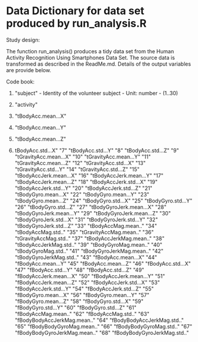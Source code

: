 # Data Dictionary for data set produced by run_analysis.R

Study design:

The function run_analysis() produces a tidy data set from the Human Activity Recognition Using Smartphones Data Set. The source data is transformed as described in the ReadMe.md. Details of the output variables are provide below. 

Code book:

1. "subject" - Identity of the volunteer subject - Unit: number - (1..30)

2. "activity"
3. "tBodyAcc.mean...X"
4. "tBodyAcc.mean...Y"
5. "tBodyAcc.mean...Z"
6. tBodyAcc.std...X"
"7" "tBodyAcc.std...Y"
"8" "tBodyAcc.std...Z"
"9" "tGravityAcc.mean...X"
"10" "tGravityAcc.mean...Y"
"11" "tGravityAcc.mean...Z"
"12" "tGravityAcc.std...X"
"13" "tGravityAcc.std...Y"
"14" "tGravityAcc.std...Z"
"15" "tBodyAccJerk.mean...X"
"16" "tBodyAccJerk.mean...Y"
"17" "tBodyAccJerk.mean...Z"
"18" "tBodyAccJerk.std...X"
"19" "tBodyAccJerk.std...Y"
"20" "tBodyAccJerk.std...Z"
"21" "tBodyGyro.mean...X"
"22" "tBodyGyro.mean...Y"
"23" "tBodyGyro.mean...Z"
"24" "tBodyGyro.std...X"
"25" "tBodyGyro.std...Y"
"26" "tBodyGyro.std...Z"
"27" "tBodyGyroJerk.mean...X"
"28" "tBodyGyroJerk.mean...Y"
"29" "tBodyGyroJerk.mean...Z"
"30" "tBodyGyroJerk.std...X"
"31" "tBodyGyroJerk.std...Y"
"32" "tBodyGyroJerk.std...Z"
"33" "tBodyAccMag.mean.."
"34" "tBodyAccMag.std.."
"35" "tGravityAccMag.mean.."
"36" "tGravityAccMag.std.."
"37" "tBodyAccJerkMag.mean.."
"38" "tBodyAccJerkMag.std.."
"39" "tBodyGyroMag.mean.."
"40" "tBodyGyroMag.std.."
"41" "tBodyGyroJerkMag.mean.."
"42" "tBodyGyroJerkMag.std.."
"43" "fBodyAcc.mean...X"
"44" "fBodyAcc.mean...Y"
"45" "fBodyAcc.mean...Z"
"46" "fBodyAcc.std...X"
"47" "fBodyAcc.std...Y"
"48" "fBodyAcc.std...Z"
"49" "fBodyAccJerk.mean...X"
"50" "fBodyAccJerk.mean...Y"
"51" "fBodyAccJerk.mean...Z"
"52" "fBodyAccJerk.std...X"
"53" "fBodyAccJerk.std...Y"
"54" "fBodyAccJerk.std...Z"
"55" "fBodyGyro.mean...X"
"56" "fBodyGyro.mean...Y"
"57" "fBodyGyro.mean...Z"
"58" "fBodyGyro.std...X"
"59" "fBodyGyro.std...Y"
"60" "fBodyGyro.std...Z"
"61" "fBodyAccMag.mean.."
"62" "fBodyAccMag.std.."
"63" "fBodyBodyAccJerkMag.mean.."
"64" "fBodyBodyAccJerkMag.std.."
"65" "fBodyBodyGyroMag.mean.."
"66" "fBodyBodyGyroMag.std.."
"67" "fBodyBodyGyroJerkMag.mean.."
"68" "fBodyBodyGyroJerkMag.std.."
